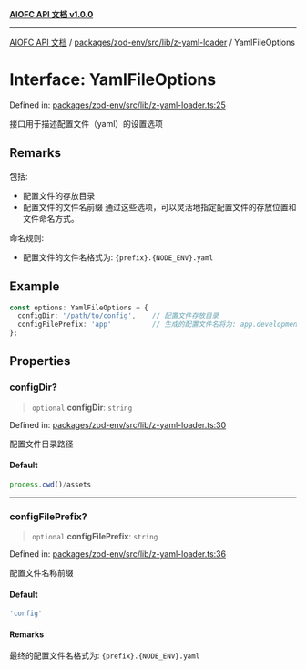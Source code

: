 [**AIOFC API 文档 v1.0.0**](../../../../../../README.md)

***

[AIOFC API 文档](../../../../../../modules.md) / [packages/zod-env/src/lib/z-yaml-loader](../README.md) / YamlFileOptions

# Interface: YamlFileOptions

Defined in: [packages/zod-env/src/lib/z-yaml-loader.ts:25](https://github.com/aiofc-nx/aiofc-server-20250113/blob/c42968e9d610c830827b0ce80268360670d99c8b/packages/zod-env/src/lib/z-yaml-loader.ts#L25)

接口用于描述配置文件（yaml）的设置选项

## Remarks

包括:
- 配置文件的存放目录
- 配置文件的文件名前缀
通过这些选项，可以灵活地指定配置文件的存放位置和文件命名方式。

命名规则:
- 配置文件的文件名格式为: `{prefix}.{NODE_ENV}.yaml`

## Example

```typescript
const options: YamlFileOptions = {
  configDir: '/path/to/config',    // 配置文件存放目录
  configFilePrefix: 'app'          // 生成的配置文件名将为: app.development.yaml
};
```

## Properties

### configDir?

> `optional` **configDir**: `string`

Defined in: [packages/zod-env/src/lib/z-yaml-loader.ts:30](https://github.com/aiofc-nx/aiofc-server-20250113/blob/c42968e9d610c830827b0ce80268360670d99c8b/packages/zod-env/src/lib/z-yaml-loader.ts#L30)

配置文件目录路径

#### Default

```ts
process.cwd()/assets
```

***

### configFilePrefix?

> `optional` **configFilePrefix**: `string`

Defined in: [packages/zod-env/src/lib/z-yaml-loader.ts:36](https://github.com/aiofc-nx/aiofc-server-20250113/blob/c42968e9d610c830827b0ce80268360670d99c8b/packages/zod-env/src/lib/z-yaml-loader.ts#L36)

配置文件名称前缀

#### Default

```ts
'config'
```

#### Remarks

最终的配置文件名格式为: `{prefix}.{NODE_ENV}.yaml`
